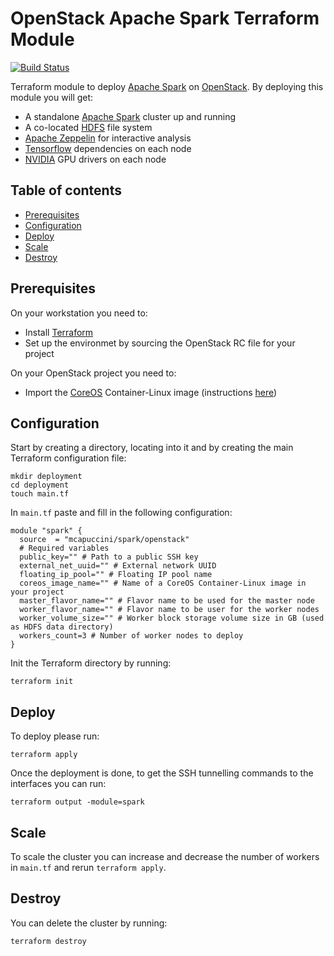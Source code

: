 # OpenStack Apache Spark Terraform Module

[![Build Status](https://travis-ci.org/mcapuccini/terraform-openstack-spark.svg?branch=master)](https://travis-ci.org/mcapuccini/terraform-openstack-spark)

Terraform module to deploy [Apache Spark](https://spark.apache.org/) on [OpenStack](https://www.openstack.org/). By deploying this module you will get:

- A standalone [Apache Spark](https://spark.apache.org/) cluster up and running
- A co-located [HDFS](https://hadoop.apache.org/docs/stable/hadoop-project-dist/hadoop-hdfs/HdfsDesign.html) file system
- [Apache Zeppelin](https://zeppelin.apache.org/) for interactive analysis
- [Tensorflow](https://www.tensorflow.org/) dependencies on each node
- [NVIDIA](https://www.nvidia.com/) GPU drivers on each node

## Table of contents
- [Prerequisites](#prerequisites)
- [Configuration](#configuration)
- [Deploy](#deploy)
- [Scale](#scale)
- [Destroy](#destroy)

## Prerequisites
On your workstation you need to:

- Install [Terraform](https://www.terraform.io/)
- Set up the environmet by sourcing the OpenStack RC file for your project

On your OpenStack project you need to:

- Import the [CoreOS](https://coreos.com/) Container-Linux image (instructions [here](https://coreos.com/os/docs/latest/booting-on-openstack.html))

## Configuration

Start by creating a directory, locating into it and by creating the main Terraform configuration file:

```
mkdir deployment
cd deployment
touch main.tf
```

In `main.tf` paste and fill in the following configuration:

```hcl
module "spark" {
  source  = "mcapuccini/spark/openstack"
  # Required variables
  public_key="" # Path to a public SSH key
  external_net_uuid="" # External network UUID
  floating_ip_pool="" # Floating IP pool name
  coreos_image_name="" # Name of a CoreOS Container-Linux image in your project
  master_flavor_name="" # Flavor name to be used for the master node
  worker_flavor_name="" # Flavor name to be user for the worker nodes
  worker_volume_size="" # Worker block storage volume size in GB (used as HDFS data directory)
  workers_count=3 # Number of worker nodes to deploy
}
```

Init the Terraform directory by running:

```
terraform init
```

## Deploy

To deploy please run:

```
terraform apply
```

Once the deployment is done, to get the SSH tunnelling commands to the interfaces you can run:

```
terraform output -module=spark
```

## Scale

To scale the cluster you can increase and decrease the number of workers in `main.tf` and rerun `terraform apply`.

## Destroy

You can delete the cluster by running:

```
terraform destroy
```
